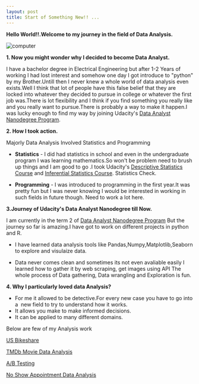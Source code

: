 ```yaml
---
layout: post
title: Start of Something New!! ...
---
```


**Hello World!!.Welcome to my journey in the field of Data Analysis.**

![computer](https://cdn.pixabay.com/photo/2015/07/17/22/43/student-849825_960_720.jpg)

**1. Now you might wonder why I decided to become Data Analyst.**

I have a bachelor degree in Electrical Engineering but after 1-2 Years of working I had lost interest and somehow one day I got introduce to "python" by my Brother.Untill then I never knew a whole world of data analysis even exists.Well I think that lot of people have this false belief that they are locked into whatever they decided to pursue in college or whatever the first job was.There is lot flexibility and I think if you find something you really like and you really want to pursue.There is probably a way to make it happen.I was lucky enough to find my way by joining Udacity's [Data Analyst Nanodegree Program](https://in.udacity.com/course/data-analyst-nanodegree--nd002).

**2. How I took action.**

Majorly Data Analysis Involved Statistics and Programming

- **Statistics** - I did had statistics in school and even in the undergraduate program I was learning mathematics.So won't be problem need to brush up things and I am good to go .I took Udacity's [Descriptive Statistics Course](https://in.udacity.com/course/intro-to-descriptive-statistics--ud827-india) and [Inferential Statistics Course](https://in.udacity.com/course/intro-to-inferential-statistics--ud201). Statistics Check.

- **Programming** - I was introduced to programming in the first year.It was pretty fun but I was never knowing I would be interested in working in such fields in future though. Need to work a lot here.

**3.Journey of Udacity's Data Analyst Nanodegree till Now.**

I am currently in the term 2 of [Data Analyst Nanodegree Program](https://in.udacity.com/course/data-analyst-nanodegree--nd002) But the journey so far is amazing.I have got to work on different projects in python and R.

- I have learned data analysis tools like Pandas,Numpy,Matplotlib,Seaborn to explore and visulaize data.
 
- Data never comes clean and sometimes its not even avaliable easily I learned how to gather it by web scraping, get images using API The whole process of Data gathering, Data wrangling and Exploration is fun.

**4. Why I particularly loved data Analysis?**

- For me it allowed to be detective.For every new case you have to go into a  new field to try to understand how it works.
- It allows you make to make informed decisions.
- It can be applied to many different domains.

Below are few of my Analysis work

[US Bikeshare](https://github.com/pooja2512/DAND_Term-1_Project_US_Bikeshare)

[TMDb Movie Data Analysis](https://github.com/pooja2512/DAND_Term-1_Project_Investigate_Dataset)

[A/B Testing](https://github.com/pooja2512/DAND_Term-1_Project_A-B_Test)

[No Show Appointment Data Analysis](https://github.com/pooja2512/No-show-apppointment)
